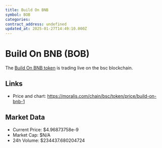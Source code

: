 ```yaml
---
title: Build On BNB
symbol: BOB
categories: 
contract_address: undefined
updated_at: 2025-01-27T14:49:10.000Z
---
```


# Build On BNB (BOB)
The [Build On BNB token](https://moralis.com/chain/bsc/token/price/build-on-bnb-1) is trading live on the bsc blockchain.

## Links
- Price and chart: https://moralis.com/chain/bsc/token/price/build-on-bnb-1

## Market Data
- Current Price: $4.96873758e-9
- Market Cap: $N/A
- 24h Volume: $234437.680204724
